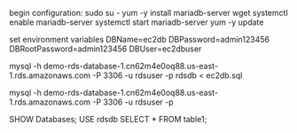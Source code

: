 begin configuration:
sudo su -
yum -y install mariadb-server wget
systemctl enable mariadb-server
systemctl start mariadb-server
yum -y update

set environment variables
DBName=ec2db
DBPassword=admin123456
DBRootPassword=admin123456
DBUser=ec2dbuser

mysql -h demo-rds-database-1.cn62m4e0oq88.us-east-1.rds.amazonaws.com -P 3306 -u rdsuser -p rdsdb < ec2db.sql

mysql -h demo-rds-database-1.cn62m4e0oq88.us-east-1.rds.amazonaws.com -P 3306 -u rdsuser -p

SHOW Databases;
USE rdsdb
SELECT * FROM table1;